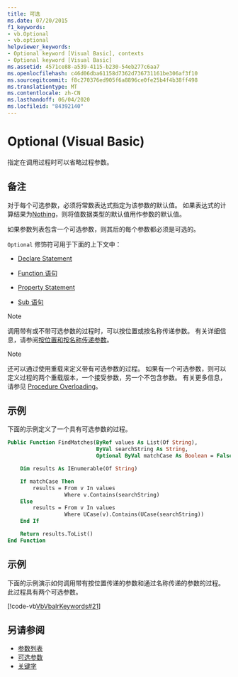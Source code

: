 ```yaml
---
title: 可选
ms.date: 07/20/2015
f1_keywords:
- vb.Optional
- vb.optional
helpviewer_keywords:
- Optional keyword [Visual Basic], contexts
- Optional keyword [Visual Basic]
ms.assetid: 4571ce88-a539-4115-b230-54eb277c6aa7
ms.openlocfilehash: c46d06dba61158d7362d736731161be306af3f10
ms.sourcegitcommit: f8c270376ed905f6a8896ce0fe25b4f4b38ff498
ms.translationtype: MT
ms.contentlocale: zh-CN
ms.lasthandoff: 06/04/2020
ms.locfileid: "84392140"
---
```

# <a name="optional-visual-basic"></a>Optional (Visual Basic)

指定在调用过程时可以省略过程参数。

## <a name="remarks"></a>备注

对于每个可选参数，必须将常数表达式指定为该参数的默认值。 如果表达式的计算结果为[Nothing](../nothing.md)，则将值数据类型的默认值用作参数的默认值。

如果参数列表包含一个可选参数，则其后的每个参数都必须是可选的。

`Optional` 修饰符可用于下面的上下文中：

- [Declare Statement](../statements/declare-statement.md)

- [Function 语句](../statements/function-statement.md)

- [Property Statement](../statements/property-statement.md)

- [Sub 语句](../statements/sub-statement.md)

> [!NOTE]
> 调用带有或不带可选参数的过程时，可以按位置或按名称传递参数。 有关详细信息，请参阅[按位置和按名称传递参数](../../programming-guide/language-features/procedures/passing-arguments-by-position-and-by-name.md)。

> [!NOTE]
> 还可以通过使用重载来定义带有可选参数的过程。 如果有一个可选参数，则可以定义过程的两个重载版本，一个接受参数，另一个不包含参数。 有关更多信息，请参见 [Procedure Overloading](../../programming-guide/language-features/procedures/procedure-overloading.md)。

## <a name="example"></a>示例

下面的示例定义了一个具有可选参数的过程。

```vb
Public Function FindMatches(ByRef values As List(Of String),
                            ByVal searchString As String,
                            Optional ByVal matchCase As Boolean = False) As List(Of String)

    Dim results As IEnumerable(Of String)

    If matchCase Then
        results = From v In values
                  Where v.Contains(searchString)
    Else
        results = From v In values
                  Where UCase(v).Contains(UCase(searchString))
    End If

    Return results.ToList()
End Function
```

## <a name="example"></a>示例

下面的示例演示如何调用带有按位置传递的参数和通过名称传递的参数的过程。 此过程具有两个可选参数。

[!code-vb[VbVbalrKeywords#21](~/samples/snippets/visualbasic/VS_Snippets_VBCSharp/VbVbalrKeywords/VB/class8.vb#21)]

## <a name="see-also"></a>另请参阅

- [参数列表](../statements/parameter-list.md)
- [可选参数](../../programming-guide/language-features/procedures/optional-parameters.md)
- [关键字](../keywords/index.md)

